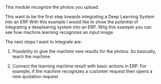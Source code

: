 This module recognize the photos you upload.



This want to be the first step towards integrating a Deep Learning System into an ERP
With this example I would like to show the potential of integrating a deeplearnig system into an ERP.
Witg this example you can see how machine learning recognizes an input image.

The next steps I want to integrate are:

1) Possibility to give the machine new results for the photos. So basically, teach the machine.

2) Connect the learning machine result with basic actions in ERP. For example, if the machine recognizes a customer request then opens a new quotation request.
